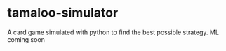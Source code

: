 # tamaloo-simulator
 A card game simulated with python to find the best possible strategy. ML coming soon
